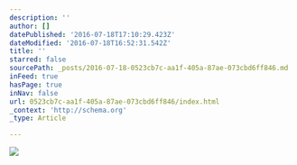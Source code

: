 ```yaml
---
description: ''
author: []
datePublished: '2016-07-18T17:10:29.423Z'
dateModified: '2016-07-18T16:52:31.542Z'
title: ''
starred: false
sourcePath: _posts/2016-07-18-0523cb7c-aa1f-405a-87ae-073cbd6ff846.md
inFeed: true
hasPage: true
inNav: false
url: 0523cb7c-aa1f-405a-87ae-073cbd6ff846/index.html
_context: 'http://schema.org'
_type: Article

---
```

![](https://the-grid-user-content.s3-us-west-2.amazonaws.com/b2232972-beef-4d73-a295-cc3739c07e90.jpg)